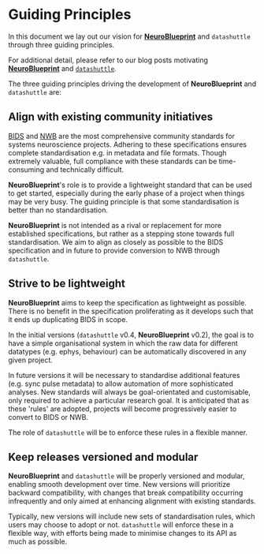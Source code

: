 # Guiding Principles

In this document we lay out our vision for
[**NeuroBlueprint**](https://neuroblueprint.neuroinformatics.dev/)
and ``datashuttle`` through three guiding principles.

For additional detail, please refer to our blog posts motivating
[**NeuroBlueprint**](https://neuroinformatics.dev/blog/neuroblueprint.html)
and
[``datashuttle``](https://neuroinformatics.dev/blog/datashuttle.html).

The three guiding principles driving the development of
**NeuroBlueprint**
and ``datashuttle`` are:

## Align with existing community initiatives

[BIDS](https://bids.neuroimaging.io/)
and
[NWB](https://www.nwb.org/)
are the most comprehensive community standards for systems neuroscience projects.
Adhering to these specifications ensures complete standardisation e.g. in metadata
and file formats. Though extremely valuable, full compliance with these standards
can be time-consuming and technically difficult.

**NeuroBlueprint**'s role is to provide a lightweight standard that can be used to get
started, especially during the early phase of a project when things may be very busy.
The guiding principle is that some standardisation is better than no standardisation.

**NeuroBlueprint** is not intended as a rival or replacement for more established
specifications, but rather as a stepping stone towards full standardisation.
We aim to align as closely as possible to the BIDS specification and in future
to provide conversion to NWB through ``datashuttle``.

## Strive to be lightweight

**NeuroBlueprint** aims to keep the specification as lightweight
as possible. There is no benefit in the specification proliferating
as it develops such that it ends up duplicating BIDS in scope.

In the initial versions (``datashuttle`` v0.4, **NeuroBlueprint** v0.2),
the goal is to have a simple organisational
system in which the raw data for different datatypes (e.g. ephys, behaviour)
can be automatically discovered in any given project.

In future versions it will be necessary to standardise additional features
(e.g. sync pulse metadata) to allow automation of more sophisticated analyses.
New standards will always be goal-orientated and customisable, only required
to achieve a particular research goal. It is anticipated that as these 'rules'
are adopted, projects will become progressively easier to convert to BIDS or NWB.

The role of ``datashuttle`` will be to enforce these rules in a flexible manner.

## Keep releases versioned and modular

**NeuroBlueprint** and ``datashuttle`` will be
properly versioned and modular, enabling smooth development over time.
New versions will prioritize backward compatibility, with changes that break
compatibility occurring infrequently and only aimed at enhancing alignment with existing standards.

Typically, new versions will include new
sets of standardisation rules,
which users may choose to adopt or not. ``datashuttle`` will
enforce these in a flexible way, with efforts being
made to minimise changes to its API as much as possible.
